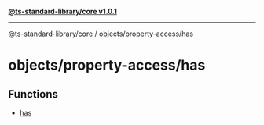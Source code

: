 [**@ts-standard-library/core v1.0.1**](../../../README.md)

***

[@ts-standard-library/core](../../../modules.md) / objects/property-access/has

# objects/property-access/has

## Functions

- [has](functions/has.md)
